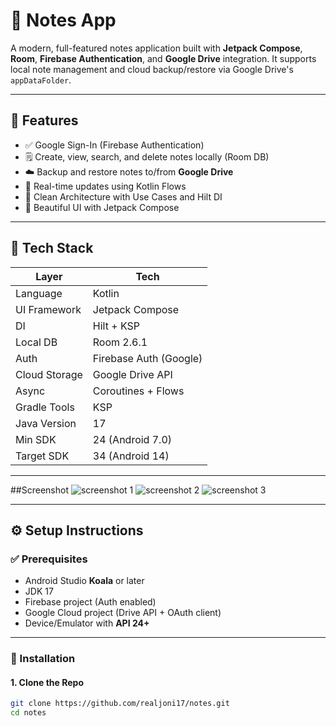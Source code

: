 # 📝 Notes App

A modern, full-featured notes application built with **Jetpack Compose**, **Room**, **Firebase Authentication**, and **Google Drive** integration. It supports local note management and cloud backup/restore via Google Drive's `appDataFolder`.

---

## 🚀 Features

- ✅ Google Sign-In (Firebase Authentication)
- 🗒️ Create, view, search, and delete notes locally (Room DB)
- ☁️ Backup and restore notes to/from **Google Drive**
- 🔁 Real-time updates using Kotlin Flows
- 🧼 Clean Architecture with Use Cases and Hilt DI
- 📱 Beautiful UI with Jetpack Compose

---

## 🧱 Tech Stack

| Layer              | Tech                         |
|-------------------|------------------------------|
| Language           | Kotlin                       |
| UI Framework       | Jetpack Compose              |
| DI                 | Hilt + KSP                   |
| Local DB           | Room 2.6.1                   |
| Auth               | Firebase Auth (Google)       |
| Cloud Storage      | Google Drive API             |
| Async              | Coroutines + Flows           |
| Gradle Tools       | KSP                          |
| Java Version       | 17                           |
| Min SDK            | 24 (Android 7.0)             |
| Target SDK         | 34 (Android 14)              |

---
##Screenshot
![screenshot 1](Assests/first.jpg)
![screenshot 2](Assests/second.jpg)
![screenshot 3](Assests/third.jpg)

---

## ⚙️ Setup Instructions

### ✅ Prerequisites

- Android Studio **Koala** or later
- JDK 17
- Firebase project (Auth enabled)
- Google Cloud project (Drive API + OAuth client)
- Device/Emulator with **API 24+**

---

### 🔧 Installation

#### 1. Clone the Repo

```bash
git clone https://github.com/realjoni17/notes.git
cd notes


